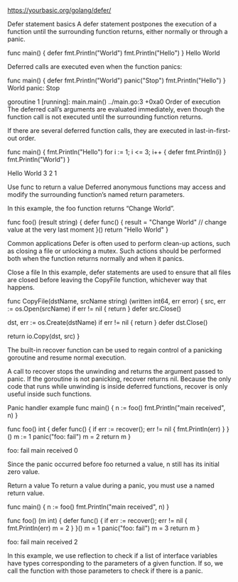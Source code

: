 <https://yourbasic.org/golang/defer/>

Defer statement basics
A defer statement postpones the execution of a function until the surrounding function returns, either normally or through a panic.

func main() {
 defer fmt.Println("World")
 fmt.Println("Hello")
}
Hello
World

Deferred calls are executed even when the function panics:

func main() {
 defer fmt.Println("World")
 panic("Stop")
 fmt.Println("Hello")
}
World
panic: Stop

goroutine 1 [running]:
main.main()
 ../main.go:3 +0xa0
Order of execution
The deferred call’s arguments are evaluated immediately, even though the function call is not executed until the surrounding function returns.

If there are several deferred function calls, they are executed in last-in-first-out order.

func main() {
 fmt.Println("Hello")
 for i := 1; i <= 3; i++ {
  defer fmt.Println(i)
 }
 fmt.Println("World")
}

Hello
World
3
2
1

Use func to return a value
Deferred anonymous functions may access and modify the surrounding function’s named return parameters.

In this example, the foo function returns “Change World”.

func foo() (result string) {
 defer func() {
  result = "Change World" // change value at the very last moment
 }()
 return "Hello World"
}

Common applications
Defer is often used to perform clean-up actions, such as closing a file or unlocking a mutex. Such actions should be performed both when the function returns normally and when it panics.

Close a file
In this example, defer statements are used to ensure that all files are closed before leaving the CopyFile function, whichever way that happens.

func CopyFile(dstName, srcName string) (written int64, err error) {
 src, err := os.Open(srcName)
 if err != nil {
  return
 }
 defer src.Close()

 dst, err := os.Create(dstName)
 if err != nil {
  return
 }
 defer dst.Close()

 return io.Copy(dst, src)
}

The built-in recover function can be used to regain control of a panicking goroutine and resume normal execution.

A call to recover stops the unwinding and returns the argument passed to panic.
If the goroutine is not panicking, recover returns nil.
Because the only code that runs while unwinding is inside deferred functions, recover is only useful inside such functions.

Panic handler example
func main() {
 n := foo()
 fmt.Println("main received", n)
}

func foo() int {
 defer func() {
  if err := recover(); err != nil {
   fmt.Println(err)
  }
 }()
 m := 1
 panic("foo: fail")
 m = 2
 return m
}

foo: fail
main received 0

Since the panic occurred before foo returned a value, n still has its initial zero value.

Return a value
To return a value during a panic, you must use a named return value.

func main() {
 n := foo()
 fmt.Println("main received", n)
}

func foo() (m int) {
 defer func() {
  if err := recover(); err != nil {
   fmt.Println(err)
   m = 2
  }
 }()
 m = 1
 panic("foo: fail")
 m = 3
 return m
}

foo: fail
main received 2

In this example, we use reflection to check if a list of interface variables have types corre­sponding to the para­meters of a given function. If so, we call the function with those para­meters to check if there is a panic.
